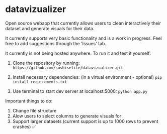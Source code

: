 # datavizualizer
Open source webapp that currently allows users to clean interactively their dataset and generate visuals for their data.

It currently supports very basic functionality and is a work in progress. Feel free to add suggestions through the 'Issues' tab.

It currently is not being hosted anywhere. To run it and test it yourself:

1. Clone the repository by running:
   ```https://github.com/sushiselite/datavizualizer.git```

2. Install necessary dependencies: (in a virtual environment - optional)
   ```pip install requirements.txt```

3. Use terminal to start dev server at localhost:5000:
   ```python app.py```

Important things to do:
1. Change file structure
2. Alow users to select columns to generate visuals for
3. Support larger datasets (current support is up to 1000 rows to prevent crashes) ✅
